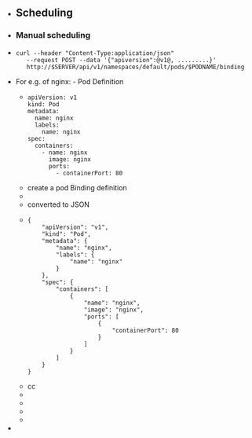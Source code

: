 - ## Scheduling
- ### Manual scheduling
- ```
  curl --header "Content-Type:application/json" 
  	 --request POST --data '{"apiversion":@v1@, .........}'
  	 http://$SERVER/api/v1/namespaces/default/pods/$PODNAME/binding
  
  ```
- For e.g. of nginx: - Pod Definition
	- ```
	  apiVersion: v1
	  kind: Pod
	  metadata:
	    name: nginx
	    labels:
	      name: nginx
	  spec:
	    containers:
	      - name: nginx
	        image: nginx
	        ports:
	          - containerPort: 80
	  
	  ```
	- create a pod Binding definition
	-
	- converted to JSON
	- ```
	  {
	      "apiVersion": "v1",
	      "kind": "Pod",
	      "metadata": {
	          "name": "nginx",
	          "labels": {
	              "name": "nginx"
	          }
	      },
	      "spec": {
	          "containers": [
	              {
	                  "name": "nginx",
	                  "image": "nginx",
	                  "ports": [
	                      {
	                          "containerPort": 80
	                      }
	                  ]
	              }
	          ]
	      }
	  }
	  
	  ```
	- cc
	-
	-
	-
	-
-